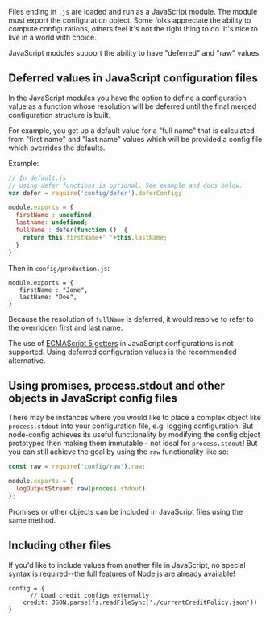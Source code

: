 Files ending in ```.js``` are loaded and run as a JavaScript module.  The module must export the configuration object. Some folks appreciate the ability to compute configurations, others feel it's not the right thing to do.  It's nice to live in a world with choice.  

JavaScript modules support the ability to have "deferred" and "raw" values.

## Deferred values in JavaScript configuration files 

In the JavaScript modules you have the option to define a configuration value as a function whose resolution
will be deferred until the final merged configuration structure is built.

For example, you get up a default value for a "full name" that is calculated from "first name" and "last name" values which will be provided a config file which overrides the defaults. 


Example:

```javascript
// In default.js
// using defer functions is optional. See example and docs below.
var defer = require('config/defer').deferConfig;

module.exports = {
  firstName : undefined,
  lastname: undefined;
  fullName : defer(function ()  {
    return this.firstName+' '+this.lastName;
  }
} 
```

Then in `config/production.js`:

```
module.exports = {
   firstName : "Jane",
   lastName: "Doe",
}
```

Because the resolution of `fullName` is deferred, it would resolve to refer to the overridden first and last name.

The use of [ECMAScript 5 getters](http://javascriptplayground.com/blog/2013/12/es5-getters-setters/) in JavaScript configurations is not supported.  Using deferred configuration values is the recommended alternative.

## Using promises, process.stdout and other objects in JavaScript config files

There may be instances where you would like to place a complex object like `process.stdout` into your configuration file, e.g. logging configuration. But node-config achieves its useful functionality by modifying the config object prototypes then making them immutable - not ideal for `process.stdout`! But you can still achieve the goal by using the `raw` functionality like so:
```javascript
const raw = require('config/raw').raw;

module.exports = {
  logOutputStream: raw(process.stdout)
};
```

Promises or other objects can be included in JavaScript files using the same method.

## Including other files

If you'd like to include values from another file in JavaScript, no special syntax is required--the full features of Node.js are already available!

```
config = {
      // Load credit configs externally
    credit: JSON.parse(fs.readFileSync('./currentCreditPolicy.json'))
}